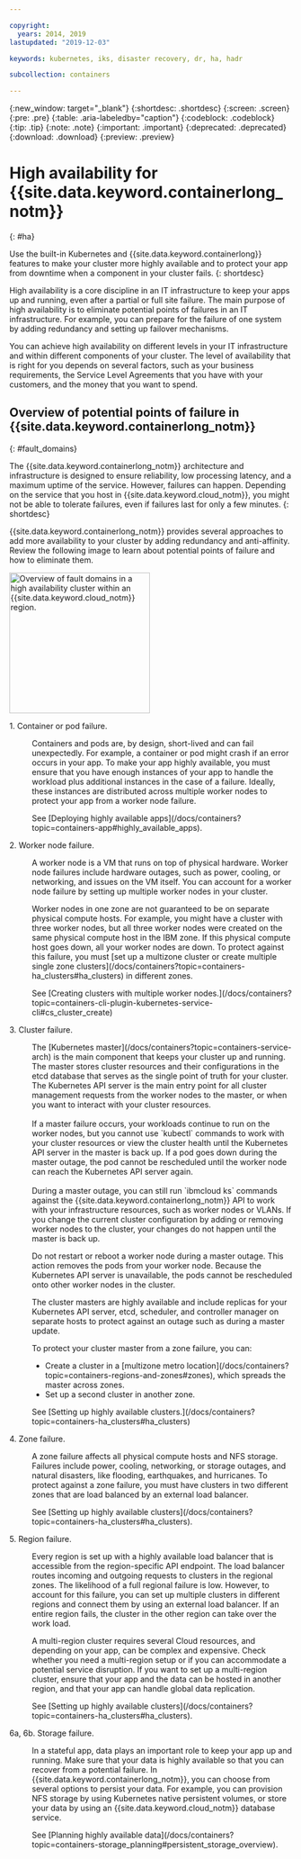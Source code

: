 ```yaml
---

copyright:
  years: 2014, 2019
lastupdated: "2019-12-03"

keywords: kubernetes, iks, disaster recovery, dr, ha, hadr

subcollection: containers

---
```


{:new_window: target="_blank"}
{:shortdesc: .shortdesc}
{:screen: .screen}
{:pre: .pre}
{:table: .aria-labeledby="caption"}
{:codeblock: .codeblock}
{:tip: .tip}
{:note: .note}
{:important: .important}
{:deprecated: .deprecated}
{:download: .download}
{:preview: .preview} 



# High availability for {{site.data.keyword.containerlong_notm}}
{: #ha}

Use the built-in Kubernetes and {{site.data.keyword.containerlong}} features to make your cluster more highly available and to protect your app from downtime when a component in your cluster fails.
{: shortdesc}

High availability is a core discipline in an IT infrastructure to keep your apps up and running, even after a partial or full site failure. The main purpose of high availability is to eliminate potential points of failures in an IT infrastructure. For example, you can prepare for the failure of one system by adding redundancy and setting up failover mechanisms.

You can achieve high availability on different levels in your IT infrastructure and within different components of your cluster. The level of availability that is right for you depends on several factors, such as your business requirements, the Service Level Agreements that you have with your customers, and the money that you want to spend.

## Overview of potential points of failure in {{site.data.keyword.containerlong_notm}}
{: #fault_domains}

The {{site.data.keyword.containerlong_notm}} architecture and infrastructure is designed to ensure reliability, low processing latency, and a maximum uptime of the service. However, failures can happen. Depending on the service that you host in {{site.data.keyword.cloud_notm}}, you might not be able to tolerate failures, even if failures last for only a few minutes.
{: shortdesc}

{{site.data.keyword.containerlong_notm}} provides several approaches to add more availability to your cluster by adding redundancy and anti-affinity. Review the following image to learn about potential points of failure and how to eliminate them. 

<img src="images/cs_failure_ov.png" alt="Overview of fault domains in a high availability cluster within an {{site.data.keyword.cloud_notm}} region." width="250" style="width:250px; border-style: none"/>


<dl>
<dt> 1. Container or pod failure.</dt>
  <dd><p>Containers and pods are, by design, short-lived and can fail unexpectedly. For example, a container or pod might crash if an error occurs in your app. To make your app highly available, you must ensure that you have enough instances of your app to handle the workload plus additional instances in the case of a failure. Ideally, these instances are distributed across multiple worker nodes to protect your app from a worker node failure.</p>
  <p>See [Deploying highly available apps](/docs/containers?topic=containers-app#highly_available_apps).</p></dd>
<dt> 2. Worker node failure.</dt>
  <dd><p>A worker node is a VM that runs on top of physical hardware. Worker node failures include hardware outages, such as power, cooling, or networking, and issues on the VM itself. You can account for a worker node failure by setting up multiple worker nodes in your cluster.</p><p class="note">Worker nodes in one zone are not guaranteed to be on separate physical compute hosts. For example, you might have a cluster with three worker nodes, but all three worker nodes were created on the same physical compute host in the IBM zone. If this physical compute host goes down, all your worker nodes are down. To protect against this failure, you must [set up a multizone cluster or create multiple single zone clusters](/docs/containers?topic=containers-ha_clusters#ha_clusters) in different zones.</p>
  <p>See [Creating clusters with multiple worker nodes.](/docs/containers?topic=containers-cli-plugin-kubernetes-service-cli#cs_cluster_create)</p></dd>
<dt> 3. Cluster failure.</dt>
  <dd><p>The [Kubernetes master](/docs/containers?topic=containers-service-arch) is the main component that keeps your cluster up and running. The master stores cluster resources and their configurations in the etcd database that serves as the single point of truth for your cluster. The Kubernetes API server is the main entry point for all cluster management requests from the worker nodes to the master, or when you want to interact with your cluster resources.<br><br>If a master failure occurs, your workloads continue to run on the worker nodes, but you cannot use `kubectl` commands to work with your cluster resources or view the cluster health until the Kubernetes API server in the master is back up. If a pod goes down during the master outage, the pod cannot be rescheduled until the worker node can reach the Kubernetes API server again.<br><br>During a master outage, you can still run `ibmcloud ks` commands against the {{site.data.keyword.containerlong_notm}} API to work with your infrastructure resources, such as worker nodes or VLANs. If you change the current cluster configuration by adding or removing worker nodes to the cluster, your changes do not happen until the master is back up.</p>
<p class="important">Do not restart or reboot a worker node during a master outage. This action removes the pods from your worker node. Because the Kubernetes API server is unavailable, the pods cannot be rescheduled onto other worker nodes in the cluster.</p>

  <p>The cluster masters are highly available and include replicas for your Kubernetes API server, etcd, scheduler, and controller manager on separate hosts to protect against an outage such as during a master update.</p><p>To protect your cluster master from a zone failure, you can: <ul><li>Create a cluster in a [multizone metro location](/docs/containers?topic=containers-regions-and-zones#zones), which spreads the master across zones.</li><li>Set up a second cluster in another zone.</li></ul></p>
  <p>See [Setting up highly available clusters.](/docs/containers?topic=containers-ha_clusters#ha_clusters)</p></dd>
<dt> 4. Zone failure.</dt>
  <dd><p>A zone failure affects all physical compute hosts and NFS storage. Failures include power, cooling, networking, or storage outages, and natural disasters, like flooding, earthquakes, and hurricanes. To protect against a zone failure, you must have clusters in two different zones that are load balanced by an external load balancer.</p>
  <p>See [Setting up highly available clusters](/docs/containers?topic=containers-ha_clusters#ha_clusters).</p></dd>    
<dt> 5. Region failure.</dt>
  <dd><p>Every region is set up with a highly available load balancer that is accessible from the region-specific API endpoint. The load balancer routes incoming and outgoing requests to clusters in the regional zones. The likelihood of a full regional failure is low. However, to account for this failure, you can set up multiple clusters in different regions and connect them by using an external load balancer. If an entire region fails, the cluster in the other region can take over the work load.</p><p class="note">A multi-region cluster requires several Cloud resources, and depending on your app, can be complex and expensive. Check whether you need a multi-region setup or if you can accommodate a potential service disruption. If you want to set up a multi-region cluster, ensure that your app and the data can be hosted in another region, and that your app can handle global data replication.</p>
  <p>See [Setting up highly available clusters](/docs/containers?topic=containers-ha_clusters#ha_clusters).</p></dd>   
<dt> 6a, 6b. Storage failure.</dt>
  <dd><p>In a stateful app, data plays an important role to keep your app up and running. Make sure that your data is highly available so that you can recover from a potential failure. In {{site.data.keyword.containerlong_notm}}, you can choose from several options to persist your data. For example, you can provision NFS storage by using Kubernetes native persistent volumes, or store your data by using an {{site.data.keyword.cloud_notm}} database service.</p>
  <p>See [Planning highly available data](/docs/containers?topic=containers-storage_planning#persistent_storage_overview).</p></dd>
</dl>


